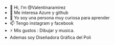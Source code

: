 - 👋 Hi, I’m @Valentinaramirez
- 👀 Me interesa Azure y github
- 🌱 Yo soy una persona muy curiosa para aprender
- 📫 Tengo instagram y facebook
- ⚡ Mis gustos : Dibujar y musica.
- Ademas soy Diseñadora Gráfica del Poli

<!---
Valentiramirez/Valentiramirez is a ✨ special ✨ repository because its `README.md` (this file) appears on your GitHub profile.
You can click the Preview link to take a look at your changes.
--->
